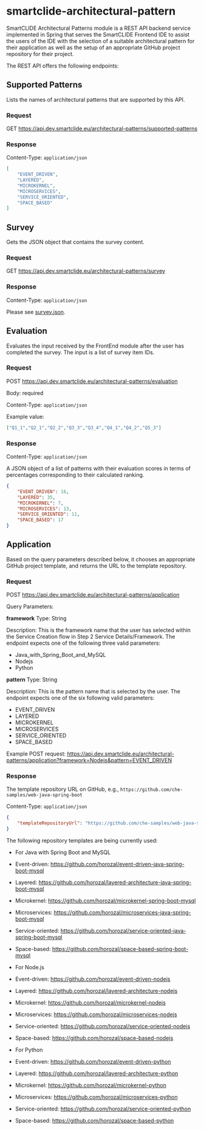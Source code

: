 # smartclide-architectural-pattern

SmartCLIDE Architectural Patterns module is a REST API backend service implemented in Spring that serves the SmartCLIDE Frontend IDE to assist the users of the IDE with the selection of a suitable architectural pattern for their application as well as the setup of an appropriate GitHub project repository for their project.

The REST API offers the following endpoints:

## Supported Patterns

Lists the names of architectural patterns that are supported by this API.

### Request

GET https://api.dev.smartclide.eu/architectural-patterns/supported-patterns

### Response

Content-Type: `application/json`

```json
[
    "EVENT_DRIVEN",
    "LAYERED",
    "MICROKERNEL",
    "MICROSERVICES",
    "SERVICE_ORIENTED",
    "SPACE_BASED"
]
```

## Survey

Gets the JSON object that contains the survey content.

### Request

GET https://api.dev.smartclide.eu/architectural-patterns/survey

### Response

Content-Type: `application/json`

Please see [survey.json](src/main/resources/jsonfiles/survey.json).

## Evaluation

Evaluates the input received by the FrontEnd module after the user has completed the survey. The input is a list of survey item IDs.

### Request

POST https://api.dev.smartclide.eu/architectural-patterns/evaluation

Body: required

Content-Type: `application/json`

Example value:

```json
["Q1_1","Q2_1","Q2_2","Q3_3","Q3_4","Q4_1","Q4_2","Q5_3"]
```
 
### Response

Content-Type: `application/json`

A JSON object of a list of patterns with their evaluation scores in terms of percentages corresponding to their calculated ranking.

```json
{
    "EVENT_DRIVEN": 16, 
    "LAYERED": 35,
    "MICROKERNEL": 7,
    "MICROSERVICES": 13,
    "SERVICE_ORIENTED": 11,
    "SPACE_BASED": 17
}
```

## Application

Based on the query parameters described below, it chooses an appropriate GitHub project template, and returns the URL to the template repository.

### Request

POST  https://api.dev.smartclide.eu/architectural-patterns/application 

Query Parameters:

**framework**
Type: String

Description: This is the framework name that the user has selected within the Service Creation flow in Step 2 Service Details/Framework. The endpoint expects one of the following three valid parameters:

- Java_with_Spring_Boot_and_MySQL
- Nodejs
- Python

**pattern**
Type: String

Description: This is the pattern name that is selected by the user. The endpoint expects one of the six following valid parameters:

- EVENT_DRIVEN
- LAYERED
- MICROKERNEL
- MICROSERVICES
- SERVICE_ORIENTED 
- SPACE_BASED

Example POST request: https://api.dev.smartclide.eu/architectural-patterns/application?framework=Nodejs&pattern=EVENT_DRIVEN

### Response 

The template repository URL on GitHub, e.g., `https://github.com/che-samples/web-java-spring-boot`

Content-Type: `application/json`

```json
{
    "templateRepositoryUrl": "https://github.com/che-samples/web-java-spring-boot"
}
```

The following repository templates are being currently used:

- For Java with Spring Boot and MySQL
 - Event-driven: https://github.com/horozal/event-driven-java-spring-boot-mysql
 - Layered: https://github.com/horozal/layered-architecture-java-spring-boot-mysql
 - Microkernel: https://github.com/horozal/microkernel-spring-boot-mysql
 - Microservices: https://github.com/horozal/microservices-java-spring-boot-mysql
 - Service-oriented: https://github.com/horozal/service-oriented-java-spring-boot-mysql
 - Space-based: https://github.com/horozal/space-based-spring-boot-mysql

- For Node.js
 - Event-driven: https://github.com/horozal/event-driven-nodejs
 - Layered: https://github.com/horozal/layered-architecture-nodejs
 - Microkernel: https://github.com/horozal/microkernel-nodejs
 - Microservices: https://github.com/horozal/microservices-nodejs
 - Service-oriented: https://github.com/horozal/service-oriented-nodejs
 - Space-based: https://github.com/horozal/space-based-nodejs

- For Python
 - Event-driven: https://github.com/horozal/event-driven-python
 - Layered: https://github.com/horozal/layered-architecture-python
 - Microkernel: https://github.com/horozal/microkernel-python
 - Microservices: https://github.com/horozal/microservices-python
 - Service-oriented: https://github.com/horozal/service-oriented-python
 - Space-based: https://github.com/horozal/space-based-python
